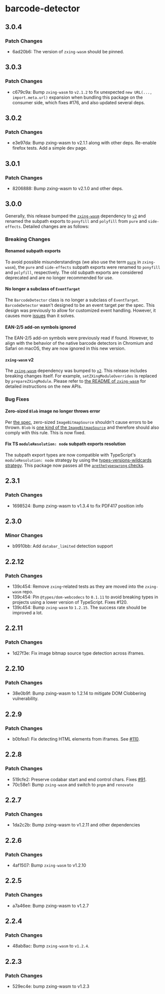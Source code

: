 # barcode-detector

## 3.0.4

### Patch Changes

- 6ad20b6: The version of `zxing-wasm` should be pinned.

## 3.0.3

### Patch Changes

- c679c9a: Bump `zxing-wasm` to `v2.1.2` to fix unexpected `new URL(..., import.meta.url)` expansion when bundling this package on the consumer side, which fixes #176, and also updated several deps.

## 3.0.2

### Patch Changes

- e3e97da: Bump zxing-wasm to v2.1.1 along with other deps. Re-enable firefox tests. Add a simple dev page.

## 3.0.1

### Patch Changes

- 8206888: Bump zxing-wasm to v2.1.0 and other deps.

## 3.0.0

Generally, this release bumped the [`zxing-wasm`](https://github.com/Sec-ant/zxing-wasm) dependency to [`v2`](https://github.com/Sec-ant/zxing-wasm/releases/tag/v2.0.1) and renamed the subpath exports to `ponyfill` and `polyfill` from `pure` and `side-effects`. Detailed changes are as follows:

### Breaking Changes

#### Renamed subpath exports

To avoid possible misunderstandings (we also use the term [`pure`](https://zxing-wasm.deno.dev/interfaces/full.ReaderOptions.html#ispure) in `zxing-wasm`), the `pure` and `side-effects` subpath exports were renamed to `ponyfill` and `polyfill`, respectively. The old subpath exports are considered deprecated and are no longer recommended for use.

#### No longer a subclass of `EventTarget`

The `BarcodeDetector` class is no longer a subclass of `EventTarget`. `BarcodeDetector` wasn't designed to be an event target per the spec. This design was previously to allow for customized event handling. However, it causes more [issues](https://github.com/Sec-ant/barcode-detector/issues/90) than it solves.

#### EAN-2/5 add-on symbols ignored

The EAN-2/5 add-on symbols were previously read if found. However, to align with the behavior of the native barcode detectors in Chromium and Safari on macOS, they are now ignored in this new version.

#### `zxing-wasm` v2

The [`zxing-wasm`](https://github.com/Sec-ant/zxing-wasm) dependency was bumped to [`v2`](https://github.com/Sec-ant/zxing-wasm/releases/tag/v2.0.1). This release includes breaking changes itself. For example, `setZXingModuleOverrides` is replaced by `prepareZXingModule`. Please refer to [the README of `zxing-wasm`](https://github.com/Sec-ant/zxing-wasm?tab=readme-ov-file#configuring-wasm-serving) for detailed instructions on the new APIs.

### Bug Fixes

#### Zero-sized `Blob` image no longer throws error

Per [the spec](https://wicg.github.io/shape-detection-api/#image-sources-for-detection), zero-sized `ImageBitmapSource` shouldn't cause errors to be thrown. `Blob` is [one kind of the `ImageBitmapSource`](https://html.spec.whatwg.org/multipage/imagebitmap-and-animations.html#images-2) and therefore should also comply with this rule. This is now fixed.

#### Fix TS `moduleResolution: node` subpath exports resolution

The subpath export types are now compatible with TypeScript's `moduleResolution: node` strategy by using the [types-versions-wildcards strategy](https://github.com/andrewbranch/example-subpath-exports-ts-compat/tree/main/examples/node_modules/types-versions-wildcards). This package now passes all the [`arethetypeswrong` checks](https://arethetypeswrong.github.io/?p=barcode-detector%403.0.0).

## 2.3.1

### Patch Changes

- 1698524: Bump zxing-wasm to v1.3.4 to fix PDF417 position info

## 2.3.0

### Minor Changes

- b9910bb: Add `databar_limited` detection support

## 2.2.12

### Patch Changes

- 139c454: Remove `zxing`-related tests as they are moved into the `zxing-wasm` repo.
- 139c454: Pin `@types/dom-webcodecs` to `0.1.11` to avoid breaking types in projects using a lower version of TypeScript. Fixes #120.
- 139c454: Bump `zxing-wasm` to `1.2.15`. The success rate should be improved a lot.

## 2.2.11

### Patch Changes

- 1d27f3e: Fix image bitmap source type detection across iframes.

## 2.2.10

### Patch Changes

- 38e0b9f: Bump zxing-wasm to 1.2.14 to mitigate DOM Clobbering vulnerability.

## 2.2.9

### Patch Changes

- b0bfea1: Fix detecting HTML elements from iframes. See [#110](https://github.com/Sec-ant/barcode-detector/issues/110).

## 2.2.8

### Patch Changes

- 519cfe2: Preserve codabar start and end control chars. Fixes [#91](https://github.com/Sec-ant/barcode-detector/issues/91).
- 70c58e1: Bump `zxing-wasm` and switch to `pnpm` and `renovate`

## 2.2.7

### Patch Changes

- 1da2c2b: Bump zxing-wasm to v1.2.11 and other dependencies

## 2.2.6

### Patch Changes

- 4af1507: Bump `zxing-wasm` to v1.2.10

## 2.2.5

### Patch Changes

- a7a46ee: Bump zxing-wasm to v1.2.7

## 2.2.4

### Patch Changes

- 48ab8ac: Bump `zxing-wasm` to `v1.2.4`.

## 2.2.3

### Patch Changes

- 529ec4e: bump zxing-wasm to v1.2.3
